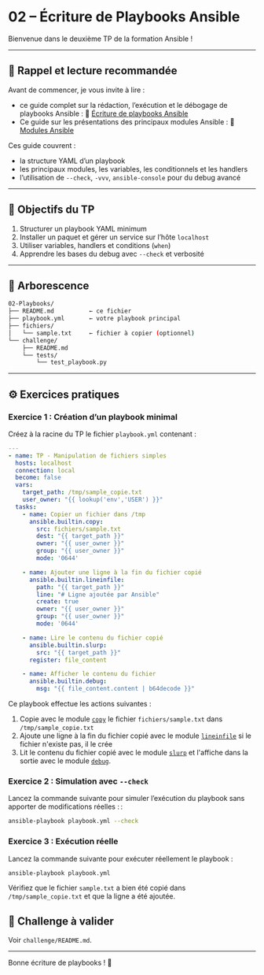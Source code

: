 # 02 – Écriture de Playbooks Ansible

Bienvenue dans le deuxième TP de la formation Ansible !

---

## 🧠 Rappel et lecture recommandée

Avant de commencer, je vous invite à lire :

* ce guide complet sur la rédaction, l’exécution et le débogage de playbooks
Ansible : 🔗 [Écriture de playbooks
Ansible](https://blog.stephane-robert.info/docs/infra-as-code/gestion-de-configuration/ansible/ecriture-de-playbooks-ansible/)
* Ce guide sur les présentations des principaux modules Ansible : 🔗 [Modules Ansible](https://blog.stephane-robert.info/docs/infra-as-code/gestion-de-configuration/ansible/modules/)

Ces guide couvrent :

* la structure YAML d’un playbook
* les principaux modules, les variables, les conditionnels et les handlers
* l’utilisation de `--check`, `-vvv`, `ansible-console` pour du debug avancé

---

## 🌟 Objectifs du TP

1. Structurer un playbook YAML minimum
2. Installer un paquet et gérer un service sur l’hôte `localhost`
3. Utiliser variables, handlers et conditions (`when`)
4. Apprendre les bases du debug avec `--check` et verbosité

---

## 📁 Arborescence

```bash
02-Playbooks/
├── README.md          ← ce fichier
├── playbook.yml       ← votre playbook principal
├── fichiers/
│   └── sample.txt     ← fichier à copier (optionnel)
└── challenge/
    ├── README.md
    └── tests/
        └── test_playbook.py
```

---

## ⚙️ Exercices pratiques

### Exercice 1 : Création d’un playbook minimal

Créez à la racine du TP le fichier `playbook.yml` contenant :

```yaml
---
- name: TP - Manipulation de fichiers simples
  hosts: localhost
  connection: local
  become: false
  vars:
    target_path: /tmp/sample_copie.txt
    user_owner: "{{ lookup('env','USER') }}"
  tasks:
    - name: Copier un fichier dans /tmp
      ansible.builtin.copy:
        src: fichiers/sample.txt
        dest: "{{ target_path }}"
        owner: "{{ user_owner }}"
        group: "{{ user_owner }}"
        mode: '0644'

    - name: Ajouter une ligne à la fin du fichier copié
      ansible.builtin.lineinfile:
        path: "{{ target_path }}"
        line: "# Ligne ajoutée par Ansible"
        create: true
        owner: "{{ user_owner }}"
        group: "{{ user_owner }}"
        mode: '0644'

    - name: Lire le contenu du fichier copié
      ansible.builtin.slurp:
        src: "{{ target_path }}"
      register: file_content

    - name: Afficher le contenu du fichier
      ansible.builtin.debug:
        msg: "{{ file_content.content | b64decode }}"
```

Ce playbook effectue les actions suivantes :

1. Copie avec le module [`copy`](https://blog.stephane-robert.info/docs/infra-as-code/gestion-de-configuration/ansible/modules/gestion-fichiers/#le-module-ansible-copy) le fichier `fichiers/sample.txt` dans `/tmp/sample_copie.txt`
2. Ajoute une ligne à la fin du fichier copié avec le module [`lineinfile`](https://blog.stephane-robert.info/docs/infra-as-code/gestion-de-configuration/ansible/modules/gestion-fichiers/#le-module-ansible-lineinfile) si le fichier n'existe pas, il le crée
3. Lit le contenu du fichier copié avec le module [`slurp`](https://blog.stephane-robert.info/docs/infra-as-code/gestion-de-configuration/ansible/modules/gestion-fichiers/#le-module-ansible-slurp) et l'affiche dans la sortie avec le module [`debug`](https://blog.stephane-robert.info/docs/infra-as-code/gestion-de-configuration/ansible/modules/debug/).

### Exercice 2 : Simulation avec `--check`

Lancez la commande suivante pour simuler l’exécution du playbook sans apporter de modifications réelles : :

```bash
ansible-playbook playbook.yml --check
```

### Exercice 3 : Exécution réelle

Lancez la commande suivante pour exécuter réellement le playbook :

```bash
ansible-playbook playbook.yml
```

Vérifiez que le fichier `sample.txt` a bien été copié dans `/tmp/sample_copie.txt` et que la ligne a été ajoutée.

## 🧪 Challenge à valider

Voir `challenge/README.md`.

---

Bonne écriture de playbooks ! 🚀
